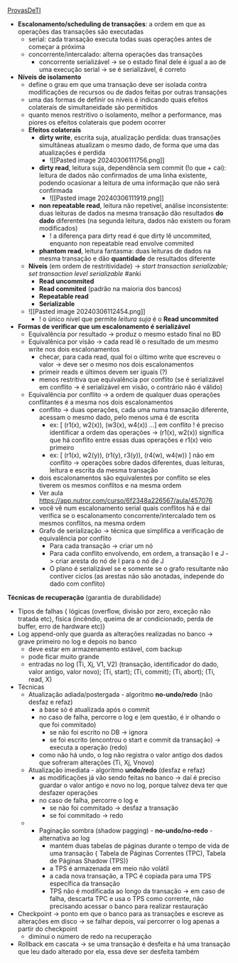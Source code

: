 [ProvasDeTI](https://app.nutror.com/curso/6f2348a226567/aula/457072)

* **Escalonamento/scheduling de transações**: a ordem em que as operações das transações são executadas 
	* serial: cada transação executa todas suas operações antes de começar a próxima
	* concorrente/intercalado: alterna operações das transações
		* concorrente serializável -> se o estado final dele é igual a ao de uma execução serial -> se é serializável, é correto
* **Níveis de isolamento**
	* define o grau em que uma transação deve ser isolada contra modificações de recursos ou de dados feitas por outras transações
	* uma das formas de definir os níveis é indicando quais efeitos colaterais de simultaneidade são permitidos
	* quanto menos restritivo o isolamento, melhor a performance, mas piores os efeitos colaterais que podem ocorrer
	* **Efeitos colaterais**
		* **dirty write**, escrita suja, atualização perdida: duas transações simultâneas atualizam o mesmo dado, de forma que uma das atualizações é perdida
			* ![[Pasted image 20240306111756.png]]
		* **dirty read**, leitura suja, dependência sem commit (!o que + cai): leitura de dados não confirmados de uma linha existente, podendo ocasionar a leitura de uma informação que não será confirmada
			* ![[Pasted image 20240306111919.png]]
		* **non repeatable read**, leitura não repetível, análise inconsistente: duas leituras de dados na mesma transação dão resultados **do dado** diferentes (na segunda leitura, dados não existem ou foram modificados)
			* ! a diferença para dirty read é que dirty lê uncommited, enquanto non repeatable read envolve commited
		* **phantom read**, leitura fantasma: duas leituras de dados na mesma transação e dão **quantidade** de resultados diferente
	* **Níveis** (em ordem de restritividade) -> *start transaction serializable; set transaction level serializable* #anki
		* **Read uncommited**
		* **Read commited** (padrão na maioria dos bancos)
		* **Repeatable read**
		* **Serializable**
	* ![[Pasted image 20240306112454.png]]
		* ! o único nível que permite *leitura suja* é o **Read uncommited**
* **Formas de verificar que um escalonamento é serializável**
	* Equivalência por resultado -> produz o mesmo estado final no BD
	* Equivalênica por visão -> cada read lê o resultado de um mesmo write nos dois escalonamentos
		* checar, para cada read, qual foi o último write que escreveu o valor -> deve ser o mesmo nos dois escalonamentos
		* primeir reads e últimos devem ser iguais (?)
		* menos restritiva que equivalência por conflito (se é serializável em conflito -> é serializável em visão, o contrário não é válido)
	* Equivalência por conflito -> a ordem de qualquer duas operações conflitantes é a mesma nos dois escalonamentos
		* conflito -> duas operações, cada uma numa transação diferente, acessam o mesmo dado, pelo menos uma é de escrita
			* ex: [ (r1(x), w2(x)), (w3(x), w4(x)) ...] em conflito ! é preciso identificar a ordem das operações -> (r1(x), w2(x)) significa que há conflito entre essas duas operações e r1(x) veio primeiro
			* ex: [ (r1(x), w2(y)), (r1(y), r3(y)), (r4(w), w4(w)) ] não em conflito -> operações sobre dados diferentes, duas leituras, leitura e escrita da mesma transação
		* dois escalonamentos são equivalentes por conflito se eles tiverem os mesmos conflitos e na mesma ordem
		* Ver aula https://app.nutror.com/curso/6f2348a226567/aula/457076
		* você vê num escalonamento serial quais conflitos há e daí verifica se o escalonamento concorrente/intercalado tem os mesmos conflitos, na mesma ordem
		* Grafo de serialização -> técnica que simplifica a verificação de equivalência por conflito
			* Para cada transação -> criar um nó
			* Para cada conflito envolvendo, em ordem, a transação I e J -> criar aresta do nó de I para o nó de J
			* O plano é serializável se e somente se o grafo resultante não contiver ciclos (as arestas não são anotadas, independe do dado com conflito)

**Técnicas de recuperação** (garantia de durabilidade)
* Tipos de falhas { lógicas (overflow, divisão por zero, exceção não tratada etc), física (incêndio, queima de ar condicionado, perda de buffer, erro de hardware etc)}
* Log append-only que guarda as alterações realizadas no banco -> grave primeiro no log e depois no banco
	* deve estar em armazenamento estável, com backup
	* pode ficar muito grande
	* entradas no log (Ti, Xj, V1, V2) (transação, identificador do dado, valor antigo, valor novo); (Ti, start); (Ti, commit); (Ti, abort); (Ti, read, X)
* Técnicas
	* Atualização adiada/postergada - algoritmo **no-undo/redo** (não desfaz e refaz)
		* a base só é atualizada após o commit
		* no caso de falha, percorre o log e (em questão, é ir olhando o que foi commitado)
			* se não foi escrito no DB -> ignora
			* se foi escrito (encontrou o start e commit da transação) -> executa a operação (redo)
		* como não há undo, o log não registra o valor antigo dos dados que sofreram alterações (Ti, Xj, Vnovo)
	* Atualização imediata - algoritmo **undo/redo** (desfaz e refaz)
		* as modificações já vão sendo feitas no banco -> daí é preciso guardar o valor antigo e novo no log, porque talvez deva ter que desfazer operações
		* no caso de falha, percorre o log e
			* se não foi commitado -> desfaz a transação
			* se foi commitado -> redo
	* * Paginação sombra (shadow pagging) - **no-undo/no-redo** - alternativa ao log
		* mantém duas tabelas de páginas durante o tempo de vida de uma transação { Tabela de Páginas Correntes (TPC), Tabela de Páginas Shadow (TPS)}
		* a TPS é armazenada em meio não volátil
		* a cada nova transação, a TPC é copiada para uma TPS específica da transação
		* TPS não é modificada ao longo da transação -> em caso de falha, descarta TPC e usa o TPS como corrente, não precisando acessar o banco para realizar restauração
* Checkpoint -> ponto em que o banco para as transações e escreve as alterações em disco -> se falhar depois, vai percorrer o log apenas a partir do checkpoint
	* diminui o número de redo na recuperação
* Rollback em cascata -> se uma transação é desfeita e há uma transação que leu dado alterado por ela, essa deve ser desfeita também
